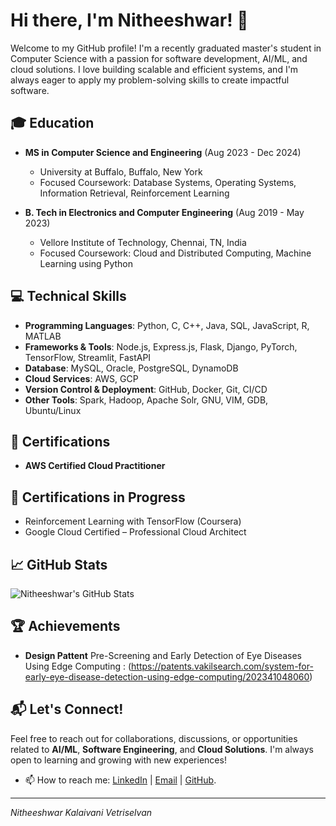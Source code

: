 # Hi there, I'm Nitheeshwar! 👋

Welcome to my GitHub profile! I'm a recently graduated master's student in Computer Science with a passion for software development, AI/ML, and cloud solutions. I love building scalable and efficient systems, and I'm always eager to apply my problem-solving skills to create impactful software.

## 🎓 Education

- **MS in Computer Science and Engineering** (Aug 2023 - Dec 2024)
  - University at Buffalo, Buffalo, New York
  - Focused Coursework: Database Systems, Operating Systems, Information Retrieval, Reinforcement Learning

- **B. Tech in Electronics and Computer Engineering** (Aug 2019 - May 2023)
  - Vellore Institute of Technology, Chennai, TN, India
  - Focused Coursework: Cloud and Distributed Computing, Machine Learning using Python

## 💻 Technical Skills

- **Programming Languages**: Python, C, C++, Java, SQL, JavaScript, R, MATLAB
- **Frameworks & Tools**: Node.js, Express.js, Flask, Django, PyTorch, TensorFlow, Streamlit, FastAPI
- **Database**: MySQL, Oracle, PostgreSQL, DynamoDB
- **Cloud Services**: AWS, GCP
- **Version Control & Deployment**: GitHub, Docker, Git, CI/CD
- **Other Tools**: Spark, Hadoop, Apache Solr, GNU, VIM, GDB, Ubuntu/Linux

## 🏅 Certifications

- **AWS Certified Cloud Practitioner**

## 🌱 Certifications in Progress

- Reinforcement Learning with TensorFlow (Coursera)
- Google Cloud Certified – Professional Cloud Architect

## 📈 GitHub Stats

![Nitheeshwar's GitHub Stats](https://github-readme-stats.vercel.app/api?username=Nitheeshwar&show_icons=true&hide_title=true&count_private=true&hide=prs&theme=radical)

## 🏆 Achievements

- **Design Pattent** Pre-Screening and Early Detection of Eye Diseases Using Edge Computing : (https://patents.vakilsearch.com/system-for-early-eye-disease-detection-using-edge-computing/202341048060)

## 📬 Let's Connect!

Feel free to reach out for collaborations, discussions, or opportunities related to **AI/ML**, **Software Engineering**, and **Cloud Solutions**. I'm always open to learning and growing with new experiences!
- 📫 How to reach me: [LinkedIn](https://www.linkedin.com/in/nitheeshwar-k-v) | [Email](mailto:nitheeshwarkvn2091@gmail.com) | [GitHub](https://github.com/Nitheeshwar).

---

_Nitheeshwar Kalaivani Vetriselvan_
